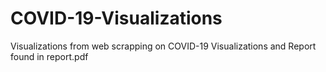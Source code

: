 # COVID-19-Visualizations

Visualizations from web scrapping on COVID-19
Visualizations and Report found in report.pdf

